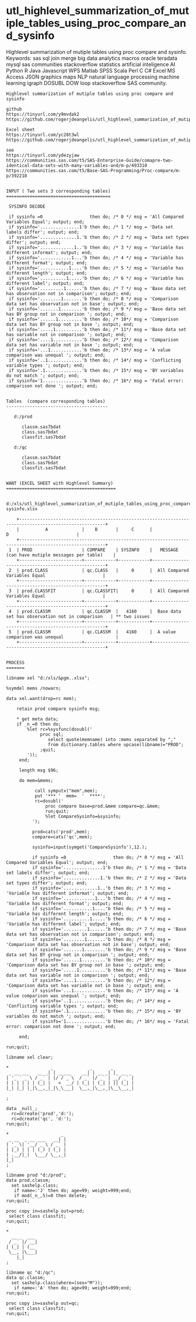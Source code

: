 # utl_highlevel_summarization_of_mutiple_tables_using_proc_compare_and_sysinfo
Highlevel summarization of mutiple tables using proc compare and sysinfo.  Keywords: sas sql join merge big data analytics macros oracle teradata mysql sas communities stackoverflow statistics artificial inteligence AI Python R Java Javascript WPS Matlab SPSS Scala Perl C C# Excel MS Access JSON graphics maps NLP natural language processing machine learning igraph DOSUBL DOW loop stackoverflow SAS community.


    Highlevel summarization of mutiple tables using proc compare and sysinfo

    github
    https://tinyurl.com/y9mvdak2
    https://github.com/rogerjdeangelis/utl_highlevel_summarization_of_mutiple_tables_using_proc_compare_and_sysinfo

    Excel sheet
    https://tinyurl.com/yc28t3wl
    https://github.com/rogerjdeangelis/utl_highlevel_summarization_of_mutiple_tables_using_proc_compare_and_sysinfo/blob/master/utl_highlevel_summarization_of_mutiple_tables_using_proc_compare_and%20sysinfo.

    see
    https://tinyurl.com/ydezyjaw
    https://communities.sas.com/t5/SAS-Enterprise-Guide/comapre-two-identical-data-sets-with-many-variables-and/m-p/493310
    https://communities.sas.com/t5/Base-SAS-Programming/Proc-compare/m-p/392218


    INPUT ( Two sets 3 corresponding tables)
    ========================================

     SYSINFO DECODE

     if sysinfo =0                  then do; /* 0 */ msg = 'All Compared Variables Equal'; output; end;
     if sysinfo='...............1'b then do; /* 1 */ msg = 'Data set labels differ'; output; end;
     if sysinfo='..............1.'b then do; /* 2 */ msg = 'Data set types differ'; output; end;
     if sysinfo='.............1..'b then do; /* 3 */ msg = 'Variable has different informat'; output; end;
     if sysinfo='............1...'b then do; /* 4 */ msg = 'Variable has different format'; output; end;
     if sysinfo='...........1....'b then do; /* 5 */ msg = 'Variable has different length'; output; end;
     if sysinfo='..........1.....'b then do; /* 6 */ msg = 'Variable has different label'; output; end;
     if sysinfo='.........1......'b then do; /* 7 */ msg = 'Base data set has observation not in comparison'; output; end;
     if sysinfo='........1.......'b then do; /* 8 */ msg = 'Comparison data set has observation not in base'; output; end;
     if sysinfo='.......1........'b then do; /* 9 */ msg = 'Base data set has BY group not in comparison '; output; end;
     if sysinfo='......1.........'b then do; /* 10*/ msg = 'Comparison data set has BY group not in base '; output; end;
     if sysinfo='.....1..........'b then do; /* 11*/ msg = 'Base data set has variable not in comparison '; output; end;
     if sysinfo='....1...........'b then do; /* 12*/ msg = 'Comparison data set has variable not in base '; output; end;
     if sysinfo='...1............'b then do; /* 13*/ msg = 'A value comparison was unequal '; output; end;
     if sysinfo='..1.............'b then do; /* 14*/ msg = 'Conflicting variable types '; output; end;
     if sysinfo='.1..............'b then do; /* 15*/ msg = 'BY variables do not match '; output; end;
     if sysinfo='1...............'b then do; /* 16*/ msg = 'Fatal error: comparison not done '; output; end;


    Tables  (compare corresponding tables)
    ---------------------------------------

       d:/prod

          classm.sas7bdat
          class.sas7bdat
          classfit.sas7bdat

       d:/qc

          classm.sas7bdat
          class.sas7bdat
          classfit.sas7bdat


    WANT (EXCEL SHEET with Highlevel Summary)
    ==========================================

     d:/xls/utl_highlevel_summarization_of_mutiple_tables_using_proc_compare_and sysinfo.xlsx

        +-------------------------------------------------------------------------------------------------------+
        |          A             |    B       |     C      |                         D                          |
        +-------------------------------------------------------------------------------------------------------+
     1  | PROD                   | COMPARE    | SYSINFO    |   MESSAGE (can have mutiple messages per table)    |
        +------------------------+------------+------------+----------------------------------------------------+
     2  | prod.CLASS             | qc.CLASS   |     0      |  All Compared Variables Equal                      |
        +------------------------+------------+------------+----------------------------------------------------+
     3  | prod.CLASSFIT          | qc.CLASSFIT|     0      |  All Compared Variables Equal                      |
        +------------------------+------------+------------+----------------------------------------------------+
     4  | prod.CLASSM            | qc.CLASSM  |   4160     |  Base data set has observation not in comparison   | ** two issues
        +------------------------+------------+------------+----------------------------------------------------+
     5  | prod.CLASSM            | qc.CLASSM  |   4160     |  A value comparison was unequal                    |
        +------------------------+------------+------------+----------------------------------------------------+


    PROCESS
    =======

    libname xel "d:/xls/&pgm..xlsx";

    %symdel mems /nowarn;

    data xel.want(drop=rc mem);

        retain prod compare sysinfo msg;

        * get meta data;
        if _n_=0 then do;
            %let rc=%sysfunc(dosubl('
                 proc sql;
                    select quote(memname) into :mems separated by ","
                    from dictionary.tables where upcase(libname)="PROD";
                 ;quit;
            '));
         end;

         length msg $96;

         do mem=&mems;

               call symputx("mem",mem);
               put '*** '  mem=  '  ****';
               rc=dosubl('
                   proc compare base=prod.&mem compare=qc.&mem;
                   run;quit;
                   %let CompareSysinfo=&sysinfo;
              ');

              prod=cats('prod',mem);
              compare=cats('qc',mem);

              sysinfo=input(symget('CompareSysinfo'),12.);

              if sysinfo =0                  then do; /* 0 */ msg = 'All Compared Variables Equal'; output; end;
              if sysinfo='...............1'b then do; /* 1 */ msg = 'Data set labels differ'; output; end;
              if sysinfo='..............1.'b then do; /* 2 */ msg = 'Data set types differ'; output; end;
              if sysinfo='.............1..'b then do; /* 3 */ msg = 'Variable has different informat'; output; end;
              if sysinfo='............1...'b then do; /* 4 */ msg = 'Variable has different format'; output; end;
              if sysinfo='...........1....'b then do; /* 5 */ msg = 'Variable has different length'; output; end;
              if sysinfo='..........1.....'b then do; /* 6 */ msg = 'Variable has different label'; output; end;
              if sysinfo='.........1......'b then do; /* 7 */ msg = 'Base data set has observation not in comparison'; output; end;
              if sysinfo='........1.......'b then do; /* 8 */ msg = 'Comparison data set has observation not in base'; output; end;
              if sysinfo='.......1........'b then do; /* 9 */ msg = 'Base data set has BY group not in comparison '; output; end;
              if sysinfo='......1.........'b then do; /* 10*/ msg = 'Comparison data set has BY group not in base '; output; end;
              if sysinfo='.....1..........'b then do; /* 11*/ msg = 'Base data set has variable not in comparison '; output; end;
              if sysinfo='....1...........'b then do; /* 12*/ msg = 'Comparison data set has variable not in base '; output; end;
              if sysinfo='...1............'b then do; /* 13*/ msg = 'A value comparison was unequal '; output; end;
              if sysinfo='..1.............'b then do; /* 14*/ msg = 'Conflicting variable types '; output; end;
              if sysinfo='.1..............'b then do; /* 15*/ msg = 'BY variables do not match '; output; end;
              if sysinfo='1...............'b then do; /* 16*/ msg = 'Fatal error: comparison not done '; output; end;

         end;

    run;quit;

    libname xel clear;

    *                _              _       _
     _ __ ___   __ _| | _____    __| | __ _| |_ __ _
    | '_ ` _ \ / _` | |/ / _ \  / _` |/ _` | __/ _` |
    | | | | | | (_| |   <  __/ | (_| | (_| | || (_| |
    |_| |_| |_|\__,_|_|\_\___|  \__,_|\__,_|\__\__,_|

    ;

    data _null_;
      rc=dcreate('prod','d:');
      rc=dcreate('qc', 'd:');
    run;quit;

    *                    _
     _ __  _ __ ___   __| |
    | '_ \| '__/ _ \ / _` |
    | |_) | | | (_) | (_| |
    | .__/|_|  \___/ \__,_|
    |_|
    ;

    libname prod "d:/prod";
    data prod.classm;
      set sashelp.class;
       if name=:'J' then do; age=99; weight=999;end;
       if mod(_n_,5)=0 then delete;
    run;quit;

    proc copy in=sashelp out=prod;
     select class classfit;
    run;quit;

    *
      __ _  ___
     / _` |/ __|
    | (_| | (__
     \__, |\___|
        |_|
    ;

    libname qc "d:/qc";
    data qc.classm;
      set sashelp.class(where=(sex="M"));
       if name=:'A' then do; age=99; weight=999;end;
    run;quit;

    proc copy in=sashelp out=qc;
     select class classfit;
    run;quit;


